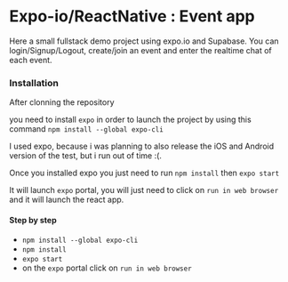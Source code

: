 
# Expo-io/ReactNative  : Event app

Here a small fullstack demo project using expo.io and Supabase.
You can login/Signup/Logout, create/join an event and enter the realtime chat of each event.

### Installation

After clonning the repository

you need to install `expo` in order to launch the project by using this command `npm install --global expo-cli`

I used expo, because i was planning to also release the iOS and Android version of the test, but i run out of time :(.

Once you installed expo you just need to  run `npm install` then `expo start`

It will launch `expo` portal, you will just need to click on `run in web browser` and it will launch the react app.

#### Step by step

- `npm install --global expo-cli`
- `npm install`
- `expo start`
- on the `expo` portal click on `run in web browser`


